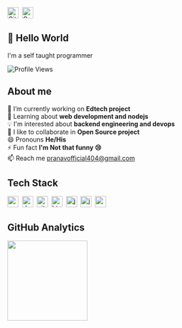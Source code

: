 <a href="https://www.github.com/prnv404" target="_blank"><img src="https://img.shields.io/badge/GitHub-100000?style=flat&logo=github&logoColor=white" alt="GitHub Badge" height="25"></a>&nbsp;
<a href="mailto:pranavofficial404@gmail.com@gmail.com" target="_blank"><img src="https://img.shields.io/badge/Gmail-D14836?style=flat&logo=gmail&logoColor=white" alt="Gmail Badge" height="25"></a>&nbsp;

## 👋 Hello World
I'm a self taught programmer

![Profile Views](https://komarev.com/ghpvc/?username=prnv404&theme=default&color=blue&style=flat&label=Profile+Views)

## About me
🔭&nbsp;I’m currently working on **Edtech project**
<br/>🌱&nbsp;Learning about **web development and nodejs**
<br/>💡&nbsp;I'm interested about **backend engineering and devops**
<br/>🤝&nbsp;I like to collaborate in **Open Source project**
<br/>😄&nbsp;Pronouns **He/His**
<br/>⚡&nbsp;Fun fact **I'm Not that funny 😢**
<br/>📫&nbsp;Reach me [pranavofficial404@gmail.com](mailto:pranavofficial404@gmail.com)

## Tech Stack
<img src="https://img.shields.io/badge/C++-05122A?style=flat&logo=c%2B%2B&" alt="c++ Badge" height="25">&nbsp;
<img src="https://img.shields.io/badge/Docker-05122A?style=flat&logo=docker" alt="docker Badge" height="25">&nbsp;
<img src="https://img.shields.io/badge/Git-05122A?style=flat&logo=git" alt="git Badge" height="25">&nbsp;
<img src="https://img.shields.io/badge/Html5-05122A?style=flat&logo=html5" alt="html5 Badge" height="25">&nbsp;
<img src="https://img.shields.io/badge/Java-05122A?style=flat&logo=java" alt="java Badge" height="25">&nbsp;
<img src="https://img.shields.io/badge/Javascript-05122A?style=flat&logo=javascript" alt="javascript Badge" height="25">&nbsp;
<img src="https://img.shields.io/badge/Nodejs-05122A?style=flat&logo=node.js" alt="nodejs Badge" height="25">&nbsp;

## GitHub Analytics
<div>
<img height="180em" src="https://github-readme-stats.vercel.app/api/top-langs/?username=prnv404&theme=default&layout=compact&langs_count=5">
</div>
